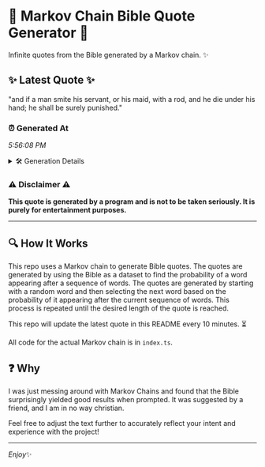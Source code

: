 # 📖 Markov Chain Bible Quote Generator 📖

Infinite quotes from the Bible generated by a Markov chain. ✨

## ✨ Latest Quote ✨
"and if a man smite his servant, or his maid, with a rod, and he die under his hand; he shall be surely punished."

### ⏰ Generated At
*5:56:08 PM*

<details>
    <summary>🛠️ Generation Details</summary>
    <p>
        <strong>🌱 Seed:</strong> and<br>
        <strong>🔄 Iterations:</strong> 23<br>
        <strong>📜 Context History:</strong><br>[ and ]: if<br>[ and, if ]: a<br>[ and, if, a ]: man<br>[ and, if, a, man ]: smite<br>[ and, if, a, man, smite ]: his<br>[ and, if, a, man, smite, his ]: servant,<br>[ if, a, man, smite, his, servant, ]: or<br>[ a, man, smite, his, servant,, or ]: his<br>[ man, smite, his, servant,, or, his ]: maid,<br>[ smite, his, servant,, or, his, maid, ]: with<br>[ his, servant,, or, his, maid,, with ]: a<br>[ servant,, or, his, maid,, with, a ]: rod,<br>[ or, his, maid,, with, a, rod, ]: and<br>[ his, maid,, with, a, rod,, and ]: he<br>[ maid,, with, a, rod,, and, he ]: die<br>[ with, a, rod,, and, he, die ]: under<br>[ a, rod,, and, he, die, under ]: his<br>[ rod,, and, he, die, under, his ]: hand;<br>[ and, he, die, under, his, hand; ]: he<br>[ he, die, under, his, hand;, he ]: shall<br>[ die, under, his, hand;, he, shall ]: be<br>[ under, his, hand;, he, shall, be ]: surely<br>[ his, hand;, he, shall, be, surely ]: punished.<br>
    </p>
</details>

### ⚠️ Disclaimer ⚠️
**This quote is generated by a program and is not to be taken seriously. It is purely for entertainment purposes.**

---

## 🔍 How It Works

This repo uses a Markov chain to generate Bible quotes. The quotes are generated by using the Bible as a dataset to find the probability of a word appearing after a sequence of words. The quotes are generated by starting with a random word and then selecting the next word based on the probability of it appearing after the current sequence of words. This process is repeated until the desired length of the quote is reached.

This repo will update the latest quote in this README every 10 minutes. ⏳

All code for the actual Markov chain is in `index.ts`.

## ❓ Why

I was just messing around with Markov Chains and found that the Bible surprisingly yielded good results when prompted. 
It was suggested by a friend, and I am in no way christian.

Feel free to adjust the text further to accurately reflect your intent and experience with the project!

---

*Enjoy*✨
